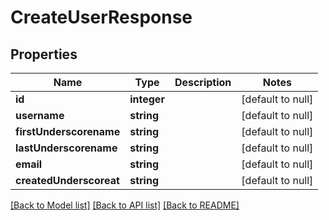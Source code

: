 # CreateUserResponse

## Properties
Name | Type | Description | Notes
------------ | ------------- | ------------- | -------------
**id** | **integer** |  | [default to null]
**username** | **string** |  | [default to null]
**firstUnderscorename** | **string** |  | [default to null]
**lastUnderscorename** | **string** |  | [default to null]
**email** | **string** |  | [default to null]
**createdUnderscoreat** | **string** |  | [default to null]

[[Back to Model list]](../README.md#documentation-for-models) [[Back to API list]](../README.md#documentation-for-api-endpoints) [[Back to README]](../README.md)


